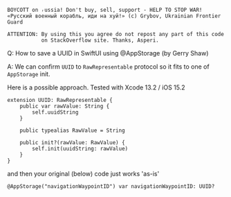 ```
BOYCOTT on ᵣussia! Don't buy, sell, support - HELP TO STOP WAR!
«Русский военный корабль, иди на хуй!» (c) Grybov, Ukrainian Frontier Guard

ATTENTION: By using this you agree do not repost any part of this code
           on StackOverflow site. Thanks, Asperi.
```

Q: How to save a UUID in SwiftUI using @AppStorage (by Gerry Shaw)

A: We can confirm `UUID` to `RawRepresentable` protocol so it fits to one of `AppStorage` init.

Here is a possible approach. Tested with Xcode 13.2 / iOS 15.2

```
extension UUID: RawRepresentable {
	public var rawValue: String {
		self.uuidString
	}

	public typealias RawValue = String

	public init?(rawValue: RawValue) {
		self.init(uuidString: rawValue)
	}
}
```

and then your original (below) code just works 'as-is'

```
@AppStorage("navigationWaypointID") var navigationWaypointID: UUID?
```
